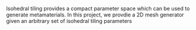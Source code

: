 Isohedral tiling provides a compact parameter space which can be used to generate metamaterials. In this project, we provdie a 2D mesh generator given an arbitrary set of isohedral tiling parameters